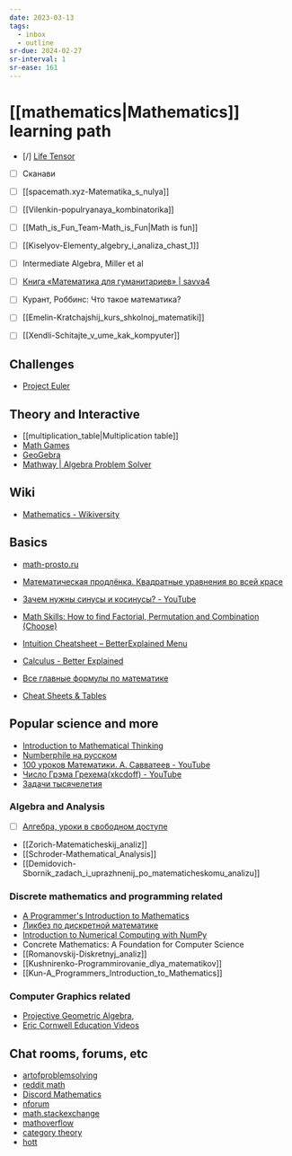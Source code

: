 ```yaml
---
date: 2023-03-13
tags:
  - inbox
  - outline
sr-due: 2024-02-27
sr-interval: 1
sr-ease: 161
---
```


# [[mathematics|Mathematics]] learning path

- [/] [Life Tensor](https://www.youtube.com/playlist?list=PLC2pBQ7lPOZCu0cehs7tPmnoeK2BjUiSk)
- [ ] Сканави
- [ ] [[spacemath.xyz-Matematika_s_nulya]]
- [ ] [[Vilenkin-populryanaya_kombinatorika]]
- [ ] [[Math_is_Fun_Team-Math_is_Fun|Math is fun]]
- [ ] [[Kiselyov-Elementy_algebry_i_analiza_chast_1]]
- [ ] Intermediate Algebra, Miller et al

- [ ] [Книга «Математика для гуманитариев» | savva4](https://savvateev.xyz/book/)
- [ ] Курант, Роббинс: Что такое математика?
- [ ] [[Emelin-Kratchajshij_kurs_shkolnoj_matematiki]]
- [ ] [[Xendli-Schitajte_v_ume_kak_kompyuter]]

## Challenges

- [Project Euler](https://projecteuler.net/)

## Theory and Interactive

- [[multiplication_table|Multiplication table]]
- [Math Games](https://www.mathsisfun.com/games/index.html)
- [GeoGebra](https://www.geogebra.org/)
- [Mathway | Algebra Problem Solver](https://www.mathway.com/Algebra)

## Wiki

- [Mathematics - Wikiversity](https://en.wikiversity.org/wiki/Portal:Mathematics)

## Basics

- [math-prosto.ru](https://math-prosto.ru/)
- [Математическая продлёнка. Квадратные уравнения во всей красе](https://habr.com/ru/post/714660/)
- [Зачем нужны синусы и косинусы? - YouTube](https://youtu.be/hwpWTkdh-BA)
- [Math Skills: How to find Factorial, Permutation and Combination (Choose)](https://www.youtube.com/watch?v=8RRo6Ti9d0U)
- [Intuition Cheatsheet – BetterExplained Menu](https://betterexplained.com/cheatsheet/)
- [Calculus - Better Explained](https://betterexplained.com/calculus/lesson-1/)

- [Все главные формулы по математике](https://educon.by/index.php/formuly/formmat)
- [Cheat Sheets & Tables](https://tutorial.math.lamar.edu/Extras/CheatSheets_Tables.aspx)

## Popular science and more

- [Introduction to Mathematical Thinking](https://www.coursera.org/learn/mathematical-thinking?utm_campaign=gotocourse&utm_medium=coursepage&utm_source=CourseTalk)
- [Numberphile на русском](https://www.youtube.com/playlist?list=PLnL2HgHS7MDQhBx_gtn4gyLzGcjwYDAyJ)
- [100 уроков Математики. А. Савватеев - YouTube](https://www.youtube.com/playlist?list=PLqBfxn8OBMGrsA_YynaQWqHKhL7kEvL4X)
- [Число Грэма Грехема(xkcdoff) - YouTube](https://www.youtube.com/watch?v=kOg-zDjA-0A)
- [Задачи тысячелетия](https://www.youtube.com/playlist?list=PLzbL7FoiqpKboohozmqPpJXzO5m9iwHD-)

### Algebra and Analysis

- [ ] [Алгебра, уроки в свободном доступе](https://www.youtube.com/playlist?list=PLp1o4TiOetLxhCoq5ltCibkk0tlJua_z7)
- [[Zorich-Matematicheskij_analiz]]
- [[Schroder-Mathematical_Analysis]]
- [[Demidovich-Sbornik_zadach_i_uprazhnenij_po_matematicheskomu_analizu]]

### Discrete mathematics and programming related

- [A Programmer's Introduction to Mathematics](https://pimbook.org/)
- [Ликбез по дискретной математике](https://stepic.org/course/%D0%9B%D0%B8%D0%BA%D0%B1%D0%B5%D0%B7-%D0%BF%D0%BE-%D0%B4%D0%B8%D1%81%D0%BA%D1%80%D0%B5%D1%82%D0%BD%D0%BE%D0%B9-%D0%BC%D0%B0%D1%82%D0%B5%D0%BC%D0%B0%D1%82%D0%B8%D0%BA%D0%B5-91/)
- [Introduction to Numerical Computing with NumPy](https://www.youtube.com/watch?v=ZB7BZMhfPgk)
- Concrete Mathematics: A Foundation for Computer Science
- [[Romanovskij-Diskretnyj_analiz]]
- [[Kushnirenko-Programmirovanie_dlya_matematikov]]
- [[Kun-A_Programmers_Introduction_to_Mathematics]]

### Computer Graphics related

- [Projective Geometric Algebra](https://projectivegeometricalgebra.org/),
- [Eric Cornwell Education Videos](https://vimeo.com/user543333)

## Chat rooms, forums, etc

- [artofproblemsolving](https://artofproblemsolving.com/community)
- [reddit math](https://old.reddit.com/r/math)
- [Discord Mathematics](https://discord.com/channels/268882317391429632/)
- [nforum](https://nforum.ncatlab.org/)
- [math.stackexchange](https://math.stackexchange.com/)
- [mathoverflow](https://mathoverflow.net/)
- [category theory](https://categorytheory.zulipchat.com)
- [hott](https://hott.zulipchat.com)

